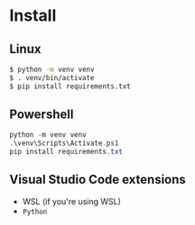 # Install

## Linux
```bash
$ python -m venv venv
$ . venv/bin/activate
$ pip install requirements.txt
```

## Powershell
```powershell
python -m venv venv
.\venv\Scripts\Activate.ps1
pip install requirements.txt
```

## Visual Studio Code extensions
* WSL (if you're using WSL)
* `Python`